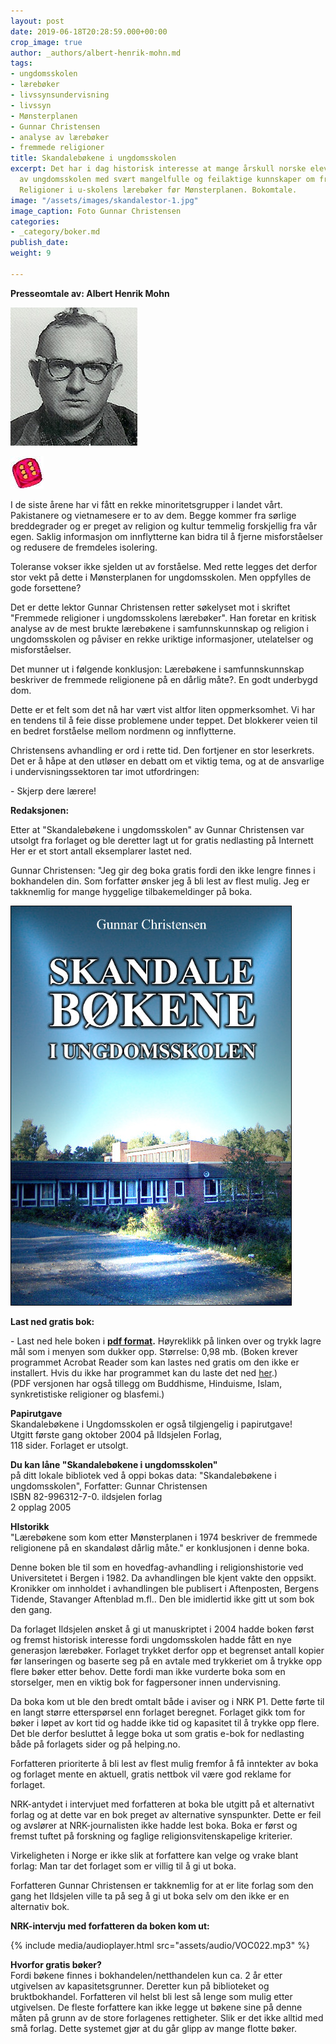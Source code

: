 ```yaml
---
layout: post
date: 2019-06-18T20:28:59.000+00:00
crop_image: true
author: _authors/albert-henrik-mohn.md
tags:
- ungdomsskolen
- lærebøker
- livssynsundervisning
- livssyn
- Mønsterplanen
- Gunnar Christensen
- analyse av lærebøker
- fremmede religioner
title: Skandalebøkene i ungdomsskolen
excerpt: Det har i dag historisk interesse at mange årskull norske elever gikk ut
  av ungdomsskolen med svært mangelfulle og feilaktige kunnskaper om fremmede religioner.
  Religioner i u-skolens lærebøker før Mønsterplanen. Bokomtale.
image: "/assets/images/skandalestor-1.jpg"
image_caption: Foto Gunnar Christensen
categories:
- _category/boker.md
publish_date: 
weight: 9

---
```

**Presseomtale av: Albert Henrik Mohn**

![](/assets/images/a.h.mohn.jpg-2.jpg)

![](/assets/images/6.jpg)

I de siste årene har vi fått en rekke minoritetsgrupper i landet vårt. Pakistanere og vietnamesere er to av dem. Begge kommer fra sørlige breddegrader og er preget av religion og kultur temmelig forskjellig fra vår egen. Saklig informasjon om innflytterne kan bidra til å fjerne misforståelser og redusere de fremdeles isolering.

Toleranse vokser ikke sjelden ut av forståelse. Med rette legges det derfor stor vekt på dette i Mønsterplanen for ungdomsskolen. Men oppfylles de gode forsettene?

Det er dette lektor Gunnar Christensen retter søkelyset mot i skriftet "Fremmede religioner i ungdomsskolens lærebøker". Han foretar en kritisk analyse av de mest brukte lærebøkene i samfunnskunnskap og religion i ungdomsskolen og påviser en rekke uriktige informasjoner, utelatelser og misforståelser.

Det munner ut i følgende konklusjon: Lærebøkene i samfunnskunnskap beskriver de fremmede religionene på en dårlig måte?. En godt underbygd dom.

Dette er et felt som det nå har vært vist altfor liten oppmerksomhet. Vi har en tendens til å feie disse problemene under teppet. Det blokkerer veien til en bedret forståelse mellom nordmenn og innflytterne.

Christensens avhandling er ord i rette tid. Den fortjener en stor leserkrets. Det er å håpe at den utløser en debatt om et viktig tema, og at de ansvarlige i undervisningssektoren tar imot utfordringen:

\- Skjerp dere lærere!

**Redaksjonen:**

Etter at "Skandalebøkene i ungdomsskolen" av Gunnar Christensen var utsolgt fra forlaget og ble deretter lagt ut for gratis nedlasting på Internett Her er et stort antall eksemplarer lastet ned.

Gunnar Christensen:  "Jeg gir deg boka gratis fordi den ikke lengre finnes i bokhandelen din. Som forfatter ønsker jeg å bli lest av flest mulig. Jeg er takknemlig for mange hyggelige tilbakemeldinger på boka.

![](/assets/images/skandalestor.jpg)

**Last ned gratis bok:**

\- Last ned hele boken i [**pdf format**](http://www.helping.no/assets\\docs\\skandalebokene.pdf)**.** Høyreklikk på linken over og trykk lagre mål som i menyen som dukker opp. Størrelse: 0,98 mb. (Boken krever programmet Acrobat Reader som kan lastes ned gratis om den ikke er installert. Hvis du ikke har programmet kan du laste det ned [her](http://www.adobe.com/products/acrobat/readstep2.html).)  
(PDF versjonen har også tillegg om Buddhisme, Hinduisme, Islam, synkretistiske religioner og blasfemi.)

**Papirutgave**  
Skandalebøkene i Ungdomsskolen er også tilgjengelig i papirutgave!  
Utgitt første gang oktober 2004 på Ildsjelen Forlag,  
118 sider. Forlaget er utsolgt.

**Du kan låne "Skandalebøkene i ungdomsskolen"**  
på ditt lokale bibliotek ved å oppi bokas data: "Skandalebøkene i ungdomsskolen", Forfatter: Gunnar Christensen  
ISBN 82-996312-7-0. ildsjelen forlag  
2 opplag 2005

**HIstorikk**  
"Lærebøkene som kom etter Mønsterplanen i 1974 beskriver de fremmede religionene på en skandaløst dårlig måte." er konklusjonen i denne boka.

Denne boken ble til som en hovedfag-avhandling i religionshistorie ved Universitetet i Bergen i 1982. Da avhandlingen ble kjent vakte den oppsikt. Kronikker om innholdet i avhandlingen ble publisert i Aftenposten, Bergens Tidende, Stavanger Aftenblad m.fl.. Den ble imidlertid ikke gitt ut som bok den gang.

Da forlaget Ildsjelen ønsket å gi ut manuskriptet i 2004 hadde boken først og fremst historisk interesse fordi ungdomsskolen hadde fått en nye generasjon lærebøker. Forlaget trykket derfor opp et begrenset antall kopier før lanseringen og baserte seg på en avtale med trykkeriet om å trykke opp flere bøker etter behov. Dette fordi man ikke vurderte boka som en storselger, men en viktig bok for fagpersoner innen undervisning.

Da boka kom ut ble den bredt omtalt både i aviser og i NRK P1. Dette førte til en langt større etterspørsel enn forlaget beregnet. Forlaget gikk tom for bøker i løpet av kort tid og hadde ikke tid og kapasitet til å trykke opp flere. Det ble derfor besluttet å legge boka ut som gratis e-bok for nedlasting både på forlagets sider og på helping.no.

Forfatteren prioriterte å bli lest av flest mulig fremfor å få inntekter av boka og forlaget mente en aktuell, gratis nettbok vil være god reklame for forlaget.

NRK-antydet i intervjuet med forfatteren at boka ble utgitt på et alternativt forlag og at dette var en bok preget av alternative synspunkter. Dette er feil og avslører at NRK-journalisten ikke hadde lest boka. Boka er først og fremst tuftet på forskning og faglige religionsvitenskapelige kriterier.

Virkeligheten i Norge er ikke slik at forfattere kan velge og vrake blant forlag: Man tar det forlaget som er villig til å gi ut boka.

Forfatteren Gunnar Christensen er takknemlig for at er lite forlag som den gang het Ildsjelen ville ta på seg å gi ut boka selv om den ikke er en alternativ bok.

**NRK-intervju med forfatteren da boken kom ut:**

{% include media/audioplayer.html src="assets/audio/VOC022.mp3" %}

**Hvorfor gratis bøker?**  
Fordi bøkene finnes i bokhandelen/netthandelen kun ca. 2 år etter utgivelsen av kapasitetsgrunner. Deretter kun på biblioteket og bruktbokhandel. Forfatteren vil helst bli lest så lenge som mulig etter utgivelsen. De fleste forfattere kan ikke legge ut bøkene sine på denne måten på grunn av de store forlagenes rettigheter. Slik er det ikke alltid med små forlag. Dette systemet gjør at du går glipp av mange flotte bøker.